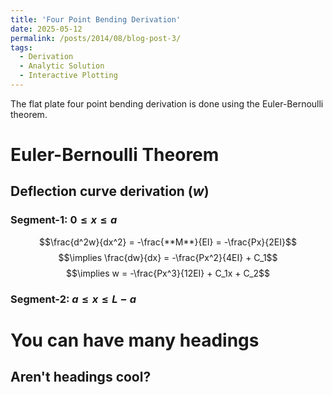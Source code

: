```yaml
---
title: 'Four Point Bending Derivation'
date: 2025-05-12
permalink: /posts/2014/08/blog-post-3/
tags:
  - Derivation
  - Analytic Solution
  - Interactive Plotting
---
```


The flat plate four point bending derivation is done using the Euler-Bernoulli theorem.


# Euler-Bernoulli Theorem

## Deflection curve derivation ($w$)

### Segment-1: $0 \leq x \leq a$
$$\frac{d^2w}{dx^2} = -\frac{**M**}{EI} = -\frac{Px}{2EI}$$
$$\implies \frac{dw}{dx} = -\frac{Px^2}{4EI} + C_1$$
$$\implies w = -\frac{Px^3}{12EI} + C_1x + C_2$$


### Segment-2: $a \leq x \leq L-a$

You can have many headings
======

Aren't headings cool?
------
